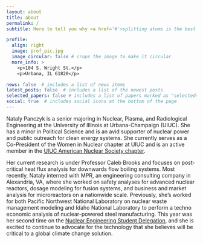 ```yaml
---
layout: about
title: about
permalink: /
subtitle: Here to tell you why <a href='#'>splitting atoms is the best way to address climate change</a> and that you're probably under-salting your pasta water.

profile:
  align: right
  image: prof_pic.jpg
  image_circular: false # crops the image to make it circular
  more_info: >
    <p>104 S. Wright St.</p>
    <p>Urbana, IL 61820</p>

news: false  # includes a list of news items
latest_posts: false  # includes a list of the newest posts
selected_papers: false # includes a list of papers marked as "selected={true}"
social: true  # includes social icons at the bottom of the page
---
```


Nataly Panczyk is a senior majoring in Nuclear, Plasma, and Radiological Engineering at the University of Illinois at Urbana-Champaign (UIUC). She has a minor in Political Science and is an avid supporter of nuclear power and public outreach for clean energy systems. She currently serves as a Co-President of the Women in Nuclear chapter at UIUC and is an active member in the [UIUC American Nuclear Society chapter](https://ansatuiuc.web.engr.illinois.edu). 

Her current research is under Professor Caleb Brooks and focuses on post-critical heat flux analysis for downwards flow boiling systems. Most recently, Nataly interned with MPR, an engineering consulting company in Alexandria, VA, where she worked on safety analyses for advanced nuclear reactors, dosage modeling for fusion systems, and business and market analysis for microreactors on a nationwide scale. Previously, she’s worked for both Pacific Northwest National Laboratory on nuclear waste management modeling and Idaho National Laboratory to perform a techno economic analysis of nuclear-powered steel manufacturing. This year was her second time on the [Nuclear Engineering Student Delegation](https://nesd.org), and she is excited to continue to advocate for the technology that she believes will be critical to a global climate change solution.
